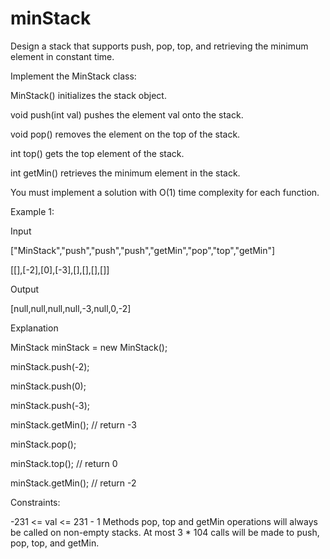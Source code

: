 # minStack

Design a stack that supports push, pop, top, and retrieving the minimum element in constant time.

Implement the MinStack class:

MinStack() initializes the stack object.

void push(int val) pushes the element val onto the stack.	

void pop() removes the element on the top of the stack. 

int top() gets the top element of the stack. 

int getMin() retrieves the minimum element in the stack. 

You must implement a solution with O(1) time complexity for each function. 

 

Example 1:

Input 

["MinStack","push","push","push","getMin","pop","top","getMin"] 

[[],[-2],[0],[-3],[],[],[],[]] 

Output 

[null,null,null,null,-3,null,0,-2] 

Explanation 

MinStack minStack = new MinStack(); 

minStack.push(-2); 

minStack.push(0); 

minStack.push(-3); 

minStack.getMin(); // return -3 

minStack.pop(); 

minStack.top();    // return 0 

minStack.getMin(); // return -2 
 

Constraints: 

-231 <= val <= 231 - 1 
Methods pop, top and getMin operations will always be called on non-empty stacks. 
At most 3 * 104 calls will be made to push, pop, top, and getMin. 
